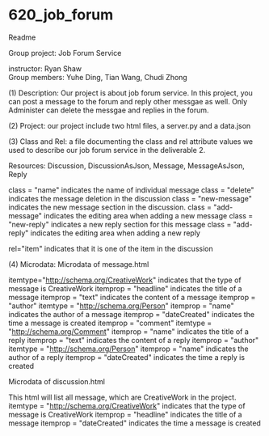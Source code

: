 # 620_job_forum

Readme 

Group project: Job Forum Service

instructor: Ryan Shaw   
Group members: Yuhe Ding, Tian Wang, Chudi Zhong


(1) Description: Our project is about job forum service. In this project, you can post a message to the forum and reply other messgae as well. Only Administer can delete the messgae and replies in the forum.

(2) Project: our project include two html files, a server.py and a data.json

(3) Class and Rel:
a file documenting the class and rel attribute values we used to describe our job forum service in the deliverable 2. 

Resources: Discussion, DiscussionAsJson, Message, MessageAsJson, Reply 

class = "name" indicates the name of individual message
class = "delete" indicates the message deletion in the discussion 
class = "new-message" indicates the new message section in the discussion.
class = "add-message" indicates the editing area when adding a new message
class = "new-reply" indicates a new reply section for this message
class = "add-reply" indicates the editing area when adding a new reply

rel="item" indicates that it is one of the item in the discussion

(4) Microdata:
Microdata of message.html

itemtype="http://schema.org/CreativeWork" indicates that the type of message is CreativeWork
itemprop = "headline" indicates the title of a message 
itemprop = "text" indicates the content of a message
itemprop = "author" itemtype = "http://schema.org/Person" 
	itemprop = "name" indicates the author of a message
itemprop = "dateCreated" indicates the time a message is created
itemprop = "comment" itemtype = "http://schema.org/Comment"
	itemprop = "name" indicates the title of a reply
	itemprop = "text" indicates the content of a reply
	itemprop = "author" itemtype = "http://schema.org/Person"
	itemprop = "name" indicates the author of a reply
	itemprop = "dateCreated" indicates the time a reply is created


Microdata of discussion.html

This html will list all message, which are CreativeWork in the project.
itemtype = "http://schema.org/CreativeWork" indicates that the type of message is CreativeWork
itemprop = "headline" indicates the title of a message
itemprop = "dateCreated" indicates the time a message is created 
